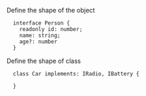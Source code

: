 
Define the shape of the object
```
  interface Person {
    readonly id: number;
    name: string;
    age?: number
  }
```

Define the shape of class
```
  class Car implements: IRadio, IBattery {

  }
```